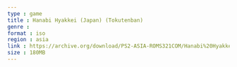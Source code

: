 ```yaml
---
type : game
title : Hanabi Hyakkei (Japan) (Tokutenban)
genre : 
format : iso
region : asia
link : https://archive.org/download/PS2-ASIA-ROMS321COM/Hanabi%20Hyakkei%20%28Japan%29%20%28Tokutenban%29.7z
size : 180MB
---
```

